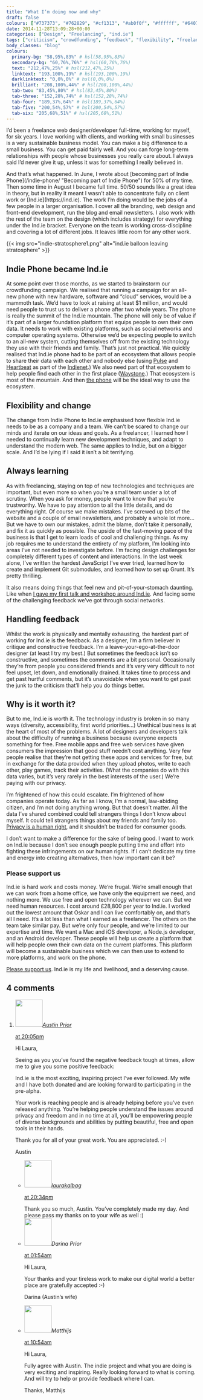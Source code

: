 ```yaml
---
title: "What I’m doing now and why"
draft: false
colours: ["#737373", "#762829", "#cf1313", "#ab0f0f", "#ffffff", "#640707", "#ffffff"]
date: 2014-11-28T13:09:28+00:00
categories: ["Design", "Freelancing", "ind.ie"]
tags: ["criticism", "crowdfunding", "feedback", "flexibility", "freelancing", "Ind.ie", "learning"]
body_classes: "blog"
colours:
  primary-bg: "58,95%,83%" # hsl(58,95%,83%)
  secondary-bg: "60,76%,76%" # hsl(60,76%,76%)
  text: "212,47%,25%" # hsl(212,47%,25%)
  linktext: "193,100%,19%" # hsl(193,100%,19%)
  darklinktext: "0,0%,0%" # hsl(0,0%,0%)
  brilliant: "208,100%,44%" # hsl(208,100%,44%)
  tab-two: "83,45%,80%" # hsl(83,45%,80%)
  tab-three: "152,28%,74%" # hsl(152,28%,74%)
  tab-four: "189,37%,64%" # hsl(189,37%,64%)
  tab-five: "200,54%,57%" # hsl(200,54%,57%)
  tab-six: "205,68%,51%" # hsl(205,68%,51%)
---
```


I’d been a freelance web designer/developer full-time, working for myself, for six years. I love working with clients, and working with small businesses is a very sustainable business model. You can make a big difference to a small business. You can get paid fairly well. And you can forge long-term relationships with people whose businesses you really care about. I always said I’d never give it up, unless it was for something I really believed in.

<p>And that’s what happened. In June, I wrote about [becoming part of Indie Phone](/indie-phone/ "Becoming part of Indie Phone") for 50% of my time. Then some time in August I became full time. 50/50 sounds like a great idea in theory, but in reality it meant I wasn’t able to concentrate fully on client work or [Ind.ie](https://ind.ie). The work I’m doing would be the jobs of a few people in a larger organisation. I cover all the branding, web design and front-end development, run the blog and email newsletters. I also work with the rest of the team on the design (which includes strategy) for everything under the Ind.ie bracket. Everyone on the team is working cross-discipline and covering a lot of different jobs. It leaves little room for any other work.

{{< img src="indie-stratosphere1.png" alt="ind.ie balloon leaving stratosphere" >}}

## Indie Phone became Ind.ie

At some point over those months, as we started to brainstorm our crowdfunding campaign. We realised that running a campaign for an all-new phone with new hardware, software and “cloud” services, would be a mammoth task. We’d have to look at raising at least $1 million, and would need people to trust us to deliver a phone after two whole years. The phone is really the summit of the Ind.ie mountain. The phone will only be of value if it’s part of a larger foundation platform that equips people to own their own data. It needs to work with existing platforms, such as social networks and computer operating systems. Otherwise we’d be expecting people to switch to an all-new system, cutting themselves off from the existing technology they use with their friends and family. That’s just not practical. We quickly realised that Ind.ie phone had to be part of an ecosystem that allows people to share their data with each other and nobody else (using [Pulse](https://ind.ie/pulse/) and [Heartbeat](https://ind.ie/heartbeat) as part of the [Indienet](https://ind.ie/stratosphere/).) We also need part of that ecosystem to help people find each other in the first place ([Waystone](https://ind.ie/waystone).) That ecosystem is most of the mountain. And then [the phone](https://ind.ie/phone/) will be the ideal way to use the ecosystem.

## Flexibility and change

The change from Indie Phone to Ind.ie emphasised how flexible Ind.ie needs to be as a company and a team. We can’t be scared to change our minds and iterate on our ideas and goals. As a freelancer, I learned how I needed to continually learn new development techniques, and adapt to understand the modern web. The same applies to Ind.ie, but on a bigger scale. And I’d be lying if I said it isn’t a bit terrifying.

## Always learning

As with freelancing, staying on top of new technologies and techniques are important, but even more so when you’re a small team under a lot of scrutiny. When you ask for money, people want to know that you’re trustworthy. We have to pay attention to all the little details, and do everything right. Of course we make mistakes. I’ve screwed up bits of the website and a couple of email newsletters, and probably a whole lot more… But we have to own our mistakes, admit the blame, don’t take it personally, and fix it as quickly as possible. The upside of the fast-moving pace of the business is that I get to learn loads of cool and challenging things. As my job requires me to understand the entirety of my platform, I’m looking into areas I’ve not needed to investigate before. I’m facing design challenges for completely different types of content and interactions. In the last week alone, I’ve written the hardest JavaScript I’ve ever tried, learned how to create and implement Git submodules, and learned how to set up Grunt. It’s pretty thrilling.

It also means doing things that feel new and pit-of-your-stomach daunting. Like when [I gave my first talk and workshop around Ind.ie](https://border-none.net/2014/scene-setters#c81). And facing some of the challenging feedback we’ve got through social networks.

## Handling feedback

Whilst the work is physically and mentally exhausting, the hardest part of working for Ind.ie is the feedback. As a designer, I’m a firm believer in critique and constructive feedback. I’m a leave-your-ego-at-the-door designer (at least I try my best.) But sometimes the feedback isn’t so constructive, and sometimes the comments are a bit personal. Occasionally they’re from people you considered friends and it’s very very difficult to not feel upset, let down, and emotionally drained. It takes time to process and get past hurtful comments, but it’s unavoidable when you want to get past the junk to the criticism that’ll help you do things better.

## Why is it worth it?

But to me, Ind.ie is worth it. The technology industry is broken in so many ways (diversity, accessibility, first world priorities…) Unethical business is at the heart of most of the problems. A lot of designers and developers talk about the difficulty of running a business because everyone expects something for free. Free mobile apps and free web services have given consumers the impression that good stuff needn’t cost anything. Very few people realise that they’re not getting these apps and services for free, but in exchange for the data provided when they upload photos, write to each other, play games, track their activities. (What the companies do with this data varies, but it’s very rarely in the best interests of the user.) We’re paying with our privacy.

I’m frightened of how this could escalate. I’m frightened of how companies operate today. As far as I know, I’m a normal, law-abiding citizen, and I’m not doing anything wrong. But that doesn’t matter. All the data I’ve shared combined could tell strangers things I don’t know about myself. It could tell strangers things about my friends and family too. [Privacy is a human right](http://www.un.org/en/documents/udhr/index.shtml/index.shtml#a12), and it shouldn’t be traded for consumer goods.

I don’t want to make a difference for the sake of being good. I want to work on Ind.ie because I don’t see enough people putting time and effort into fighting these infringements on our human rights. If I can’t dedicate my time and energy into creating alternatives, then how important can it be?

### Please support us

Ind.ie is hard work and costs money. We’re frugal. We’re small enough that we can work from a home office, we have only the equipment we need, and nothing more. We use free and open technology wherever we can. But we need human resources. I cost around £28,800 per year to Ind.ie. I worked out the lowest amount that Oskar and I can live comfortably on, and that’s all I need. It’s a lot less than what I earned as a freelancer. The others on the team take similar pay. But we’re only four people, and we’re limited to our expertise and time. We want a Mac and iOS developer, a Node.js developer, and an Android developer. These people will help us create a platform that will help people own their own data on the current platforms. This platform will become a sustainable business which we can then use to extend to more platforms, and work on the phone.

[Please support us](https://ind.ie "Ind.ie crowdfunding campaign"). Ind.ie is my life and livelihood, and a deserving cause.

## 4 comments

<ol class="commentlist">
	<li class="comment even thread-even depth-1" id="li-comment-104613">
			<div class="comment-author vcard">
			<img alt='' src='https://secure.gravatar.com/avatar/e413d1ff46673b711a764fb35ab90517?s=72&amp;d=mm&amp;r=g' srcset='https://secure.gravatar.com/avatar/e413d1ff46673b711a764fb35ab90517?s=144&amp;d=mm&amp;r=g 2x' class='avatar avatar-72 photo' height='72' width='72' /><cite class="fn"><a href='http://www.shkintyboda.org/braindump' rel='external nofollow' class='url'>Austin Prior</a></cite>
				<aside class="comment-meta commentmetadata"><p><a href="#comment-104613"><time datetime="2014-11-28T20:05:44+00:00" pubdate class="published">
		 at <span class="hours">20:05pm</span></time></a></p>
	</aside>
	</div>
	<div class="comment-entry">
		<p>Hi Laura,

Seeing as you you’ve found the negative feedback tough at times, allow me to give you some positive feedback:</p>
Ind.ie is the most exciting, inspiring project I’ve ever followed. My wife and I have both donated and are looking forward to participating in the pre-alpha.

Your work is reaching people and is already helping before you’ve even released anything. You’re helping people understand the issues around privacy and freedom and in no time at all, you’ll be empowering people of diverse backgrounds and abilities by putting beautiful, free and open tools in their hands.

Thank you for all of your great work. You are appreciated. :-)

Austin
	</div>
	<ul class="children">
		<li class="comment byuser comment-author-laurakalbag bypostauthor odd alt depth-2" id="li-comment-104661">
			<div class="comment-author vcard">
			<img alt='' src='https://secure.gravatar.com/avatar/1fdeaf38709c0e27b603515b052903f6?s=72&amp;d=mm&amp;r=g' srcset='https://secure.gravatar.com/avatar/1fdeaf38709c0e27b603515b052903f6?s=144&amp;d=mm&amp;r=g 2x' class='avatar avatar-72 photo' height='72' width='72' /><cite class="fn"><a href='http://laurakalbag.wpengine.com' rel='external nofollow' class='url'>laurakalbag</a></cite>
				<aside class="comment-meta commentmetadata"><p><a href="#comment-104661"><time datetime="2014-11-28T20:34:25+00:00" pubdate class="published">
		 at <span class="hours">20:34pm</span></time></a></p>
	</aside>
	</div>
	<div class="comment-entry">
		Thank you so much, Austin. You’ve completely made my day. And please pass my thanks on to your wife as well :)
		</div>
	</li>
	<li class="comment even thread-odd thread-alt depth-1" id="li-comment-105098">
			<div class="comment-author vcard">
			<img alt='' src='https://secure.gravatar.com/avatar/b6e6ddb455beb7eb1dc63992422cb9dd?s=72&amp;d=mm&amp;r=g' srcset='https://secure.gravatar.com/avatar/b6e6ddb455beb7eb1dc63992422cb9dd?s=144&amp;d=mm&amp;r=g 2x' class='avatar avatar-72 photo' height='72' width='72' /><cite class="fn">Darina Prior</cite>
				<aside class="comment-meta commentmetadata"><p><a href="#comment-105098"><time datetime="2014-11-29T01:54:32+00:00" pubdate class="published">
		 at <span class="hours">01:54am</span></time></a></p>
	</aside>
	</div>
	<div class="comment-entry">
		Hi Laura,

Your thanks and your tireless work to make our digital world a better place are gratefully accepted :-)

Darina (Austin’s wife)
	</div>
</li>
	<li class="comment odd alt thread-even depth-1" id="li-comment-108763">
			<div class="comment-author vcard">
			<img alt='' src='https://secure.gravatar.com/avatar/a57b423c87dc2ee04fa896fc3c957c30?s=72&amp;d=mm&amp;r=g' srcset='https://secure.gravatar.com/avatar/a57b423c87dc2ee04fa896fc3c957c30?s=144&amp;d=mm&amp;r=g 2x' class='avatar avatar-72 photo' height='72' width='72' /><cite class="fn">Matthijs</cite>
				<aside class="comment-meta commentmetadata"><p><a href="#comment-108763"><time datetime="2014-12-02T10:54:07+00:00" pubdate class="published">
		 at <span class="hours">10:54am</span></time></a></p>
	</aside>
	</div>
	<div class="comment-entry">
		<p>Hi Laura,

Fully agree with Austin. The indie project and what you are doing is very exciting and inspiring. Really looking forward to what is coming. And will try to help or provide feedback where I can.

Thanks, Matthijs</p>	</div>
</li>
</ol>
